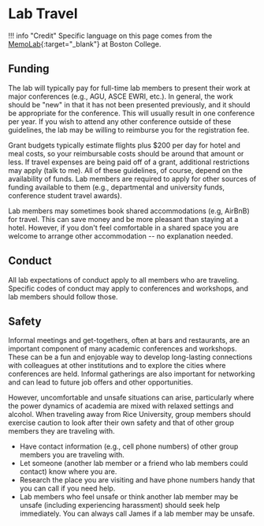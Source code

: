 # Lab Travel

!!! info "Credit"
    Specific language on this page comes from the [MemoLab](https://github.com/memobc/memolab-manual){:target="_blank"} at Boston College.

## Funding

The lab will typically pay for full-time lab members to present their work at major conferences (e.g., AGU, ASCE EWRI, etc.).
In general, the work should be "new" in that it has not been presented previously, and it should be appropriate for the conference.
This will usually result in one conference per year.
If you wish to attend any other conference outside of these guidelines, the lab may be willing to reimburse you for the registration fee.

Grant budgets typically estimate flights plus $200 per day for hotel and meal costs, so your reimbursable costs should be around that amount or less.
If travel expenses are being paid off of a grant, additional restrictions may apply (talk to me).
All of these guidelines, of course, depend on the availability of funds.
Lab members are required to apply for other sources of funding available to them (e.g., departmental and university funds, conference student travel awards).

Lab members may sometimes book shared accommodations (e.g, AirBnB) for travel.
This can save money and be more pleasant than staying at a hotel.
However, if you don't feel comfortable in a shared space you are welcome to arrange other accommodation -- no explanation needed.

## Conduct

All lab expectations of conduct apply to all members who are traveling.
Specific codes of conduct may apply to conferences and workshops, and lab members should follow those.

## Safety

Informal meetings and get-togethers, often at bars and restaurants, are an important component of many academic conferences and workshops.
These can be a fun and enjoyable way to develop long-lasting connections with colleagues at other institutions and to explore the cities where conferences are held.
Informal gatherings are also important for networking and can lead to future job offers and other opportunities.

However, uncomfortable and unsafe situations can arise, particularly where the power dynamics of academia are mixed with relaxed settings and alcohol.
When traveling away from Rice University, group members should exercise caution to look after their own safety and that of other group members they are traveling with.

* Have contact information (e.g., cell phone numbers) of other group members you are traveling with.
* Let someone (another lab member or a friend who lab members could contact) know where you are.
* Research the place you are visiting and have phone numbers handy that you can call if you need help.
* Lab members who feel unsafe or think another lab member may be unsafe (including experiencing harassment) should seek help immediately. You can always call James if a lab member may be unsafe.
